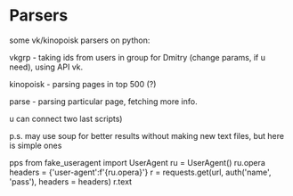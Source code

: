 # Parsers
some vk/kinopoisk parsers on python:

vkgrp - taking ids from users in group for Dmitry (change params, if u need), using API vk.

kinopoisk - parsing pages in top 500 (?)

parse - parsing particular page, fetching more info. 

u can connect two last scripts)



p.s. may use soup for better results without making new text files, but here is simple ones

pps 
  from fake_useragent import UserAgent
  ru = UserAgent()
  ru.opera
  headers = {'user-agent':f'{ru.opera}'}
  r = requests.get(url, auth('name', 'pass'), headers = headers)
  r.text

